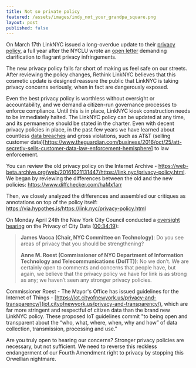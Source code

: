 ```yaml
---
title: Not so private policy
featured: /assets/images/indy_not_your_grandpa_square.png
layout: post
published: false
---
```


On March 17th LinkNYC issued a long-overdue update to their [privacy policy](https://link.nyc/privacy-policy.html), a full year after the NYCLU wrote an [open letter](https://www.nyclu.org/en/press-releases/nyclu-citys-public-wi-fi-raises-privacy-concerns) demanding clarification to flagrant privacy infringements.

The new privacy policy falls far short of making us feel safe on our streets. After reviewing the policy changes, Rethink LinkNYC believes that this cosmetic update is designed reassure the public that LinkNYC is taking privacy concerns seriously, when in fact are dangerously exposed. 

Even the best privacy policy is worthless without oversight or accountability, and we demand a citizen-run governance processes to enforce compliance. Until this is in place, LinkNYC kiosk construction needs to be immediately halted. The LinkNYC policy can be updated at any time, and its permanence should be stated in the charter. Even with decent privacy policies in place, in the past few years we have learned about countless [data breaches](https://www.identityforce.com/blog/2017-data-breaches) and gross violations, such as AT&T (selling customer data)[https://www.theguardian.com/business/2016/oct/25/att-secretly-sells-customer-data-law-enforcement-hemisphere] to law enforcement. 
 
You can review the old privacy policy on the Internet Archive - https://web-beta.archive.org/web/20161021131447/https://link.nyc/privacy-policy.html.  We began by reviewing the differences between the old and the new policies: https://www.diffchecker.com/haMx1arr

Then, we closely analyzed the differences and assembled our critiques as annotations on top of the policy itself: https://via.hypothes.is/https://link.nyc/privacy-policy.html

On Monday April 24th the New York City Council conducted a [oversight hearing](http://legistar.council.nyc.gov/MeetingDetail.aspx?ID=542433&GUID=31870105-4C47-43F9-AB9E-EC2A1B0A1E36&Options=info&Search=) on the Privacy of City Data ([00:34:19](http://isoc-ny.org/misc/2017-04-24_nycc_tech_committee_privacy.mp4)):  

<blockquote>
<b>James Vacca (Chair, NYC Committee on Technology)</b>: Do you see areas of privacy that you should be strengthening?
<p/>
<p/>
<b>Anne M. Roest (Commissioner of NYC Department of Information Technology and Telecommunications (DoITT))</b>: No we don’t. We are certainly open to comments and concerns that people have, but again, we believe that the privacy policy we have for link is as strong as any; we haven’t seen any stronger privacy policies.
</blockquote>

Commissioner Roest - The Mayor's Office has issued guidelines for the Internet of Things - [https://iot.cityofnewyork.us/privacy-and-transparency/](iot.cityofnewyork.us/privacy-and-transparency/), which are far more stringent and respectful of citizen data than the brand new LinkNYC policy.  These proposed IoT guidelines commit "to being open and transparent about the “who, what, where, when, why and how” of data collection, transmission, processing and use."   

Are you truly open to hearing our concerns? Stronger privacy policies are necessary, but not sufficient. We need to reverse this reckless endangerment of our Fourth Amendment right to privacy by stopping this Orwellian nightmare.
